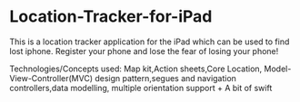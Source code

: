 # Location-Tracker-for-iPad
This is a location tracker application for the iPad which can be used to find lost iphone. Register your phone and lose the fear of losing your phone!

Technologies/Concepts used: Map kit,Action sheets,Core Location, Model-View-Controller(MVC) design pattern,segues and navigation controllers,data modelling, multiple orientation support + A bit of swift

